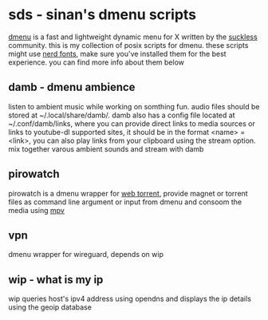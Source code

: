 # sds - sinan's dmenu scripts
[dmenu](https://tools.suckless.org/dmenu/) is a fast and lightweight dynamic menu for X written by the [suckless](https://suckless.org/) community. this is my collection of posix scripts for dmenu. these scripts might use [nerd fonts](https://www.nerdfonts.com/), make sure you've installed them for the best experience. you can find more info about them below

## damb - dmenu ambience
listen to ambient music while working on somthing fun. audio files should be stored at ~/.local/share/damb/. damb also has a config file located at ~/.conf/damb/links, where you can provide direct links to media sources or links to youtube-dl supported sites, it should be in the format \<name> = \<link>, you can also play links from your clipboard using the stream option. mix together varous ambient sounds and stream with damb 

## pirowatch
pirowatch is a dmenu wrapper for [web torrent](https://webtorrent.io/), provide magnet or torrent files as command line argument or input from dmenu and consoom the media using [mpv](https://mpv.io/)

## vpn
dmenu wrapper for wireguard, depends on wip

## wip - what is my ip
wip queries host's ipv4 address using opendns and displays the ip details using the geoip database
